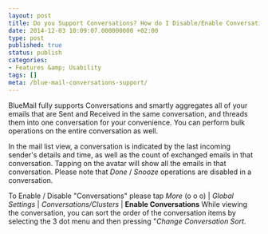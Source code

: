 ```yaml
---
layout: post
title: Do you Support Conversations? How do I Disable/Enable Conversations?
date: 2014-12-03 10:09:07.000000000 +02:00
type: post
published: true
status: publish
categories:
- Features &amp; Usability
tags: []
meta: /blue-mail-conversations-support/
---
```


BlueMail fully supports Conversations and smartly aggregates all of your emails that are Sent and Received in the same conversation, and threads them into one conversation for your convenience. You can perform bulk operations on the entire conversation as well.

In the mail list view, a conversation is indicated by the last incoming sender's details and time, as well as the count of exchanged emails in that conversation. Tapping on the avatar will show all the emails in that conversation. Please note that *Done* / *Snooze* operations are disabled in a conversation.

To Enable / Disable "Conversations" please tap *More* (o o o) \| *Global Settings* \| *Conversations/Clusters* \| **Enable Conversations**
While viewing the conversation, you can sort the order of the conversation items by selecting the 3 dot menu and then pressing "*Change Conversation Sort*.